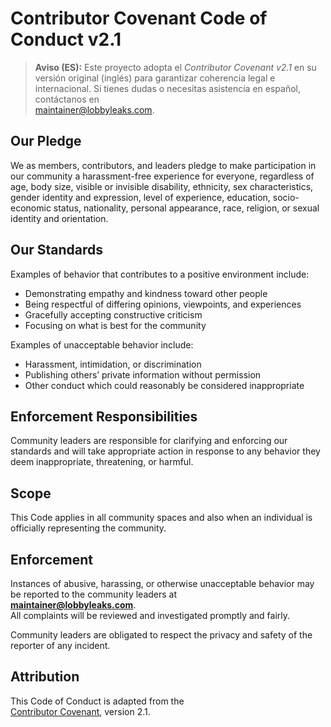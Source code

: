 # Contributor Covenant Code of Conduct v2.1

> **Aviso (ES):** Este proyecto adopta el *Contributor Covenant v2.1* en su
> versión original (inglés) para garantizar coherencia legal e internacional.
> Si tienes dudas o necesitas asistencia en español, contáctanos en  
> [maintainer@lobbyleaks.com](mailto:maintainer@lobbyleaks.com).

## Our Pledge

We as members, contributors, and leaders pledge to make participation in our
community a harassment-free experience for everyone, regardless of age, body
size, visible or invisible disability, ethnicity, sex characteristics, gender
identity and expression, level of experience, education, socio-economic status,
nationality, personal appearance, race, religion, or sexual identity and
orientation.

## Our Standards

Examples of behavior that contributes to a positive environment include:

- Demonstrating empathy and kindness toward other people
- Being respectful of differing opinions, viewpoints, and experiences
- Gracefully accepting constructive criticism
- Focusing on what is best for the community

Examples of unacceptable behavior include:

- Harassment, intimidation, or discrimination
- Publishing others’ private information without permission
- Other conduct which could reasonably be considered inappropriate

## Enforcement Responsibilities

Community leaders are responsible for clarifying and enforcing our standards
and will take appropriate action in response to any behavior they deem
inappropriate, threatening, or harmful.

## Scope

This Code applies in all community spaces and also when an individual is
officially representing the community.

## Enforcement

Instances of abusive, harassing, or otherwise unacceptable behavior may be
reported to the community leaders at  
**[maintainer@lobbyleaks.com](mailto:maintainer@lobbyleaks.com)**.  
All complaints will be reviewed and investigated promptly and fairly.

Community leaders are obligated to respect the privacy and safety of the
reporter of any incident.

## Attribution

This Code of Conduct is adapted from the  
[Contributor Covenant](https://www.contributor-covenant.org), version 2.1.
